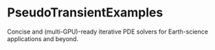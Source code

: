 # PseudoTransientExamples
Concise and (multi-GPU)-ready iterative PDE solvers for Earth-science applications and beyond.
